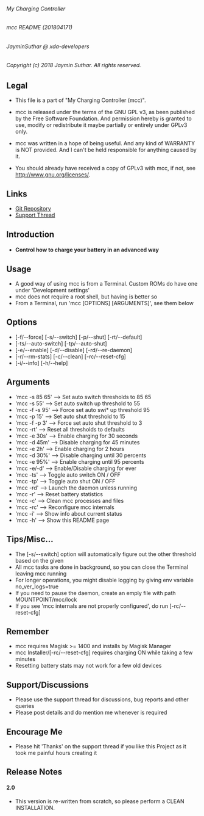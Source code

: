 ###### My Charging Controller
###### mcc README (201804171)
###### JayminSuthar @ xda-developers

###### Copyright (c) 2018 Jaymin Suthar. All rights reserved.

## Legal

* This file is a part of "My Charging Controller (mcc)".

* mcc is released under the terms of the GNU GPL v3, as been
   published by the Free Software Foundation. And permission
   hereby is granted to use, modify or redistribute it maybe
   partially or entirely under GPLv3 only.

* mcc was written in a hope of being useful. And any kind of
   WARRANTY is NOT provided. And I can't be held responsible
   for anything caused by it.

* You should already have received a copy of GPLv3 with mcc,
   if not, see <http://www.gnu.org/licenses/>.

## Links

* [Git Repository](https://github.com/Magisk-Modules-Repo/MC-s-Charging-Controller)
* [Support Thread](https://forum.xda-developers.com/apps/magisk/mcs-charging-controller-t3739371)

## Introduction

* #### Control how to charge your battery in an advanced way

## Usage

* A good way of using mcc is from a Terminal. Custom ROMs do
   have one under 'Development settings'
* mcc does not require a root shell, but having is better so
* From a Terminal, run 'mcc [OPTIONS] [ARGUMENTS]', see them
   below

## Options

* [-f/--force] [-s/--switch] [-p/--shut] [-rt/--default]
* [-ts/--auto-switch] [-tp/--auto-shut]
* [-e/--enable] [-d/--disable] [-rd/--re-daemon]
* [-r/--rm-stats] [-c/--clean] [-rc/--reset-cfg]
* [-i/--info] [-h/--help]

## Arguments

* 'mcc -s 85 65'   -->   Set auto switch thresholds to 85 65
* 'mcc -s 55'      -->   Set auto switch up threshold to 55
* 'mcc -f -s 95'   -->   Force set auto swi* up threshold 95
* 'mcc -p 15'      -->   Set auto shut threshold to 15
* 'mcc -f -p 3'    -->   Force set auto shut threshold to 3
* 'mcc -rt'        -->   Reset all thresholds to defaults
* 'mcc -e 30s'     -->   Enable charging for 30 seconds
* 'mcc -d 45m'     -->   Disable charging for 45 minutes
* 'mcc -e 2h'      -->   Enable charging for 2 hours
* 'mcc -d 30%'     -->   Disable charging until 30 percents
* 'mcc -e 95%'     -->   Enable charging until 95 percents
* 'mcc -e/-d'      -->   Enable/Disable charging for ever
* 'mcc -ts'        -->   Toggle auto switch ON / OFF
* 'mcc -tp'        -->   Toggle auto shut ON / OFF
* 'mcc -rd'        -->   Launch the daemon unless running
* 'mcc -r'         -->   Reset battery statistics
* 'mcc -c'         -->   Clean mcc processes and files
* 'mcc -rc'        -->   Reconfigure mcc internals
* 'mcc -i'         -->   Show info about current status
* 'mcc -h'         -->   Show this README page

## Tips/Misc...

* The [-s/--switch] option will automatically figure out the
   other threshold based on the given
* All mcc tasks are done in background, so you can close the
   Terminal leaving mcc running
* For longer operations, you might disable logging by giving
   env variable no_ver_logs=true
* If you need to pause the daemon, create an emply file with
   path MOUNTPOINT/mcc/lock
* If you see 'mcc internals are not properly configured', do
   run [-rc/--reset-cfg]

## Remember

* mcc requires Magisk >= 1400 and installs by Magisk Manager
* mcc Installer/[-rc/--reset-cfg] requires charging ON while
   taking a few minutes
* Resetting battery stats may not work for a few old devices

## Support/Discussions

* Please use the support thread for discussions, bug reports
   and other queries
* Please post details and do mention me whenever is required

## Encourage Me

* Please hit 'Thanks' on the support thread if you like this
   Project as it took me painful hours creating it

## Release Notes

#### 2.0

* This version is re-written from scratch, so please perform
   a CLEAN INSTALLATION.
